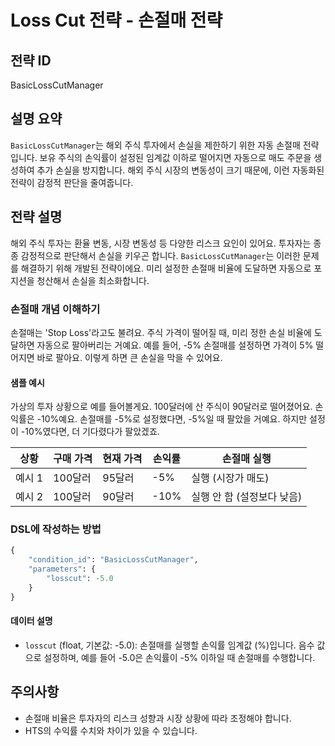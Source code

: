 # Loss Cut 전략 - 손절매 전략

## 전략 ID
BasicLossCutManager

## 설명 요약
`BasicLossCutManager`는 해외 주식 투자에서 손실을 제한하기 위한 자동 손절매 전략입니다. 보유 주식의 손익률이 설정된 임계값 이하로 떨어지면 자동으로 매도 주문을 생성하여 추가 손실을 방지합니다. 해외 주식 시장의 변동성이 크기 때문에, 이런 자동화된 전략이 감정적 판단을 줄여줍니다.

## 전략 설명

해외 주식 투자는 환율 변동, 시장 변동성 등 다양한 리스크 요인이 있어요. 투자자는 종종 감정적으로 판단해서 손실을 키우곤 합니다. `BasicLossCutManager`는 이러한 문제를 해결하기 위해 개발된 전략이에요. 미리 설정한 손절매 비율에 도달하면 자동으로 포지션을 청산해서 손실을 최소화합니다.

### 손절매 개념 이해하기

손절매는 'Stop Loss'라고도 불려요. 주식 가격이 떨어질 때, 미리 정한 손실 비율에 도달하면 자동으로 팔아버리는 거예요. 예를 들어, -5% 손절매를 설정하면 가격이 5% 떨어지면 바로 팔아요. 이렇게 하면 큰 손실을 막을 수 있어요.

#### 샘플 예시

가상의 투자 상황으로 예를 들어볼게요. 100달러에 산 주식이 90달러로 떨어졌어요. 손익률은 -10%예요. 손절매를 -5%로 설정했다면, -5%일 때 팔았을 거예요. 하지만 설정이 -10%였다면, 더 기다렸다가 팔았겠죠.

| 상황 | 구매 가격 | 현재 가격 | 손익률 | 손절매 실행 |
|------|-----------|-----------|--------|-------------|
| 예시 1 | 100달러 | 95달러 | -5% | 실행 (시장가 매도) |
| 예시 2 | 100달러 | 90달러 | -10% | 실행 안 함 (설정보다 낮음) |

### DSL에 작성하는 방법
```python
{
    "condition_id": "BasicLossCutManager",
    "parameters": {
        "losscut": -5.0
    }
}
```

#### 데이터 설명
- `losscut` (float, 기본값: -5.0): 손절매를 실행할 손익률 임계값 (%)입니다. 음수 값으로 설정하며, 예를 들어 -5.0은 손익률이 -5% 이하일 때 손절매를 수행합니다.

## 주의사항
- 손절매 비율은 투자자의 리스크 성향과 시장 상황에 따라 조정해야 합니다.
- HTS의 수익률 수치와 차이가 있을 수 있습니다.
